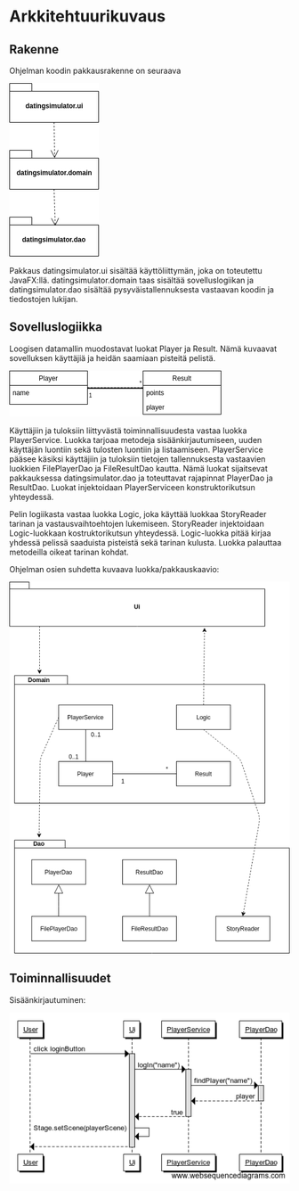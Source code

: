 # Arkkitehtuurikuvaus
## Rakenne
Ohjelman koodin pakkausrakenne on seuraava

<img src="https://github.com/ellimansikka/otm-harjoitustyo/blob/master/dokumentointi/kuvat/rakenne.png">

Pakkaus datingsimulator.ui sisältää käyttöliittymän, joka on toteutettu JavaFX:llä. datingsimulator.domain taas sisältää sovelluslogiikan ja datingsimulator.dao sisältää pysyväistallennuksesta vastaavan koodin ja tiedostojen lukijan.

## Sovelluslogiikka
Loogisen datamallin muodostavat luokat Player ja Result. Nämä kuvaavat sovelluksen käyttäjiä ja heidän saamiaan pisteitä pelistä. 

<img src="https://github.com/ellimansikka/otm-harjoitustyo/blob/master/dokumentointi/kuvat/sovelluslogiikka1.png">

Käyttäjiin ja tuloksiin liittyvästä toiminnallisuudesta vastaa luokka PlayerService. Luokka tarjoaa metodeja sisäänkirjautumiseen, uuden käyttäjän luontiin sekä tulosten luontiin ja listaamiseen. PlayerService pääsee käsiksi käyttäjiin ja tuloksiin tietojen tallennuksesta vastaavien luokkien FilePlayerDao ja FileResultDao kautta. Nämä luokat sijaitsevat pakkauksessa datingsimulator.dao ja toteuttavat rajapinnat PlayerDao ja ResultDao. Luokat injektoidaan PlayerServiceen konstruktorikutsun yhteydessä.

Pelin logiikasta vastaa luokka Logic, joka käyttää luokkaa StoryReader tarinan ja vastausvaihtoehtojen lukemiseen. StoryReader injektoidaan Logic-luokkaan kostruktorikutsun yhteydessä. Logic-luokka pitää kirjaa yhdessä pelissä saaduista pisteistä sekä tarinan kulusta. Luokka palauttaa metodeilla oikeat tarinan kohdat.

Ohjelman osien suhdetta kuvaava luokka/pakkauskaavio:

<img src="https://github.com/ellimansikka/otm-harjoitustyo/blob/master/dokumentointi/kuvat/pakkaus_luokkakaavio.png">


## Toiminnallisuudet
Sisäänkirjautuminen:

<img src="https://github.com/ellimansikka/otm-harjoitustyo/blob/master/dokumentointi/kuvat/sekvenssikaavio_DatingSimulator_login.png">
